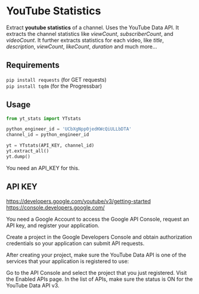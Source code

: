 # YouTube Statistics

Extract **youtube statistics** of a channel. Uses the YouTube Data API.
It extracts the channel statistics like *viewCount*, *subscriberCount*, and *videoCount*.
It further extracts statistics for each video, like *title*, *description*, *viewCount*, *likeCount*, *duration* and much more...

## Requirements

`pip install requests` (for GET requests)  
`pip install tqdm` (for the Progressbar)

## Usage

```python
from yt_stats import YTstats

python_engineer_id = 'UCbXgNpp0jedKWcQiULLbDTA'
channel_id = python_engineer_id

yt = YTstats(API_KEY, channel_id)
yt.extract_all()
yt.dump()
```

You need an API_KEY for this.

## API KEY

https://developers.google.com/youtube/v3/getting-started  
https://console.developers.google.com/

You need a Google Account to access the Google API Console, request an API key, and register your application.

Create a project in the Google Developers Console and obtain authorization credentials so your application can submit API requests.

After creating your project, make sure the YouTube Data API is one of the services that your application is registered to use:

Go to the API Console and select the project that you just registered.
Visit the Enabled APIs page. In the list of APIs, make sure the status is ON for the YouTube Data API v3.